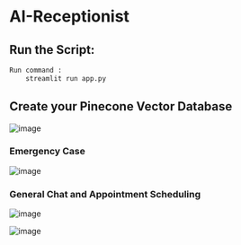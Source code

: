 # AI-Receptionist

## Run the Script:
```bash
Run command : 
    streamlit run app.py
```
## Create your Pinecone Vector Database
![image](https://github.com/user-attachments/assets/3b0a4762-08a1-48ba-8f2b-787973aca5a3)

### Emergency Case
![image](https://github.com/user-attachments/assets/022e9903-679e-46e2-ac22-c909600b4de7)

### General Chat and Appointment Scheduling
![image](https://github.com/user-attachments/assets/eb1abca3-c1e8-4514-8836-30fabe4daf4d)

![image](https://github.com/user-attachments/assets/7fb6e558-f4e5-479c-be1e-84c219a7e4d0)





